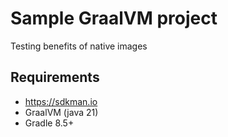 # Sample GraalVM project

Testing benefits of native images

## Requirements

- https://sdkman.io
- GraalVM (java 21)
- Gradle 8.5+

